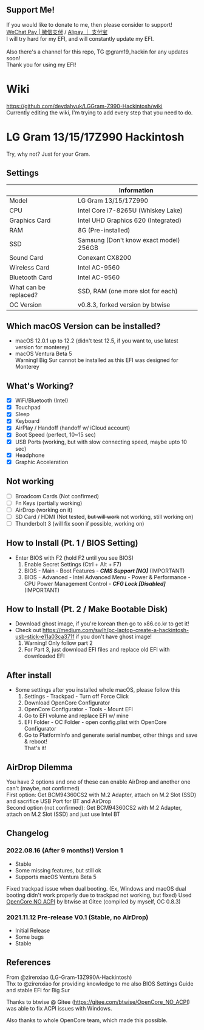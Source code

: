 ## Support Me!
If you would like to donate to me, then please consider to support!<br>
[WeChat Pay | 微信支付](https://i.ibb.co/PjbKP9S/Wechat-IMG66.jpg) / [Alipay ｜ 支付宝](https://i.ibb.co/znQTWnQ/Wechat-IMG65.jpg)<br>
I will try hard for my EFI, and will constantly update my EFI.<br>
<br>Also there's a channel for this repo, TG @gram19_hackin for any updates soon!
<br> Thank you for using my EFI!

# Wiki
https://github.com/devdahyuk/LGGram-Z990-Hackintosh/wiki<br>
Currently editing the wiki, I'm trying to add every step that you need to do.

# LG Gram 13/15/17Z990 Hackintosh
Try, why not? Just for your Gram.
## Settings
|      | Information   |
| ---- | -----------------------------------------|
| Model | LG Gram 13/15/17Z990|
| CPU  | Intel Core i7-8265U (Whiskey Lake)|
| Graphics Card | Intel UHD Graphics 620 (Integrated)|
| RAM | 8G (Pre-installed)|
| SSD | Samsung (Don't know exact model) 256GB|
| Sound Card | Conexant CX8200|
| Wireless Card | Intel AC-9560|
| Bluetooth Card | Intel AC-9560|
| What can be replaced? | SSD, RAM (one more slot for each)|
| OC Version | v0.8.3, forked version by btwise|


## Which macOS Version can be installed?
- macOS 12.0.1 up to 12.2 (didn't test 12.5, if you want to, use latest version for monterey)
- macOS Ventura Beta 5
<br>Warning! Big Sur cannot be installed as this EFI was designed for Monterey

## What's Working?
- [x] WiFi/Bluetooth (Intel)
- [x] Touchpad
- [x] Sleep
- [x] Keyboard
- [x] AirPlay / Handoff (handoff w/ iCloud account)
- [x] Boot Speed (perfect, 10~15 sec)
- [x] USB Ports (working, but with slow connecting speed, maybe upto 10 sec)
- [x] Headphone
- [x] Graphic Acceleration

## Not working
- [ ] Broadcom Cards (Not confirmed)
- [ ] Fn Keys (partially working)
- [ ] AirDrop (working on it)
- [ ] SD Card / HDMI (Not tested, ~~but will work~~ not working, still working on)
- [ ] Thunderbolt 3 (will fix soon if possible, working on)

## How to Install (Pt. 1 / BIOS Setting)
- Enter BIOS with F2 (hold F2 until you see BIOS)
  1. Enable Secret Settings (Ctrl + Alt + F7)
  2. BIOS - Main - Boot Features - ***CMS Support [NO]*** (IMPORTANT)
  3. BIOS - Advanced - Intel Advanced Menu - Power & Performance - CPU Power Management Control - ***CFG Lock [Disabled]*** (IMPORTANT)
## How to Install (Pt. 2 / Make Bootable Disk)
- Download ghost image, if you're korean then go to x86.co.kr to get it!
- Check out https://medium.com/swlh/pc-laptop-create-a-hackintosh-usb-stick-e11a03ca371f if you don't have ghost image!
  1. Warning! Only follow part 2
  2. For Part 3, just download EFI files and replace old EFI with downloaded EFI
## After install
- Some settings after you installed whole macOS, please follow this
  1. Settings - Trackpad - Turn off Force Click
  2. Download OpenCore Configurator
  3. OpenCore Configurator - Tools - Mount EFI
  4. Go to EFI volume and replace EFI w/ mine
  5. EFI Folder - OC Folder - open config.plist with OpenCore Configurator
  6. Go to PlatformInfo and generate serial number, other things and save & reboot!
<br> That's it!

## AirDrop Dilemma
You have 2 options and one of these can enable AirDrop and another one can't (maybe, not confirmed)
<br>First option: Get BCM94360CS2 with M.2 Adapter, attach on M.2 Slot (SSD) and sacrifice USB Port for BT and AirDrop
<br>Second option (not confirmed): Get BCM94360CS2 with M.2 Adapter, attach on M.2 Slot (SSD) and just use Intel BT

## Changelog

### 2022.08.16 (After 9 months!) Version 1

* Stable
* Some missing features, but still ok
* Supports macOS Ventura Beta 5

Fixed trackpad issue when dual booting. (Ex, Windows and macOS dual booting didn't work properly due to trackpad not working, but fixed)
Used [OpenCore NO ACPI](https://gitee.com/btwise/OpenCore_NO_ACPI) by btwise at Gitee (compiled by myself, OC 0.8.3)


### 2021.11.12 Pre-release V0.1 (Stable, no AirDrop)

* Initial Release
* Some bugs
* Stable

## References
From @zirenxiao (LG-Gram-13Z990A-Hackintosh)
<br>Thx to @zirenxiao for providing knowledge to me also BIOS Settings Guide and stable EFI for Big Sur

Thanks to btwise @ Gitee (https://gitee.com/btwise/OpenCore_NO_ACPI)<br>
was able to fix ACPI issues with Windows.

Also thanks to whole OpenCore team, which made this possible.

